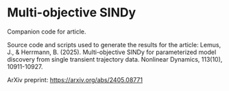 # Multi-objective SINDy

Companion code for article.

Source code and scripts used to generate the results for the article: Lemus, J., & Herrmann, B. (2025). Multi-objective SINDy for parameterized model discovery from single transient trajectory data. Nonlinear Dynamics, 113(10), 10911-10927.

ArXiv preprint: https://arxiv.org/abs/2405.08771
